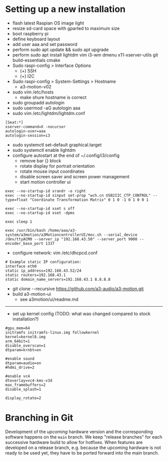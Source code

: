 # Setting up a new installation
- flash latest Raspian OS image light
- resize sd-card space with gparted to maximum size
- boot raspberry pi
- define keyboard layout
- add user aaa and set password
- perform sudo apt update && sudo apt upgrade
- perform sudo apt install lightdm vim i3-wm dmenu x11-xserver-utils git build-essentials cmake 
- Sudo raspi-config > Interface Options
  - (+) SSH
  - (+) I2C
- Sudo raspi-config > System-Settings > Hostname
  - a3-motion-v02
- sudo vim /etc/hosts
  - make shure hostname is correct
- sudo groupadd autologin
- sudo usermod -aG autologin aaa
- sudo vim /etc/lightdm/lightdm.conf
```
[Seat:*]
xserver-command=X -nocursor
autologin-user=aaa
autologin-session=i3
```
- sudo systemctl set-default graphical.target
- sudo systemctl enable lightdm
- configure autostart at the end of ~/.config/i3/config
  - remove bar {} block
  - rotate display for portrait orientation
  - rotate mouse input coordinates
  - disable screen saver and screen power management
  - start motion controller ui
```
exec --no-startup-id xrandr -o right
exec --no-startup-id xinput set-prop "wch.cn USB2IIC_CTP_CONTROL" --type=float "Coordinate Transformation Matrix" 0 1 0 -1 0 1 0 0 1

exec --no-startup-id xset s off
exec --no-startup-id xset -dpms

exec sleep 1

exec /usr/bin/bash /home/aaa/a3-system/a3motion/a3MotioncontrollerUI/moc.sh --serial_device /dev/ttyACM0 --server_ip "192.168.43.50" --server_port 9000 --encoder_base_port 1337
```
- configure network: vim /etc/dhcpcd.conf
```
# Example static IP configuration:
interface eth0
static ip_address=192.168.43.52/24
static routers=192.168.43.1
static domain_name_servers=192.168.43.1 8.8.8.8
```
- git clone --recursive https://github.com/a3-audio/a3-motion.git
- build a3-motion-ui
  - see a3motion/ui/readme.md

----------------------------------
- set up kernel config (TODO: what was changed compared to stock installation?)
```
#gpu_mem=64
initramfs initramfs-linux.img followkernel
kernel=kernel8.img
arm_64bit=1
disable_overscan=1
dtparam=krnbt=on

#enable sound
dtparam=audio=on
#hdmi_drive=2

#enable vc4
dtoverlay=vc4-kms-v3d
max_framebuffers=2
disable_splash=1

display_rotate=2
```

# Branching in Git

Development of the *upcoming* hardware version and the corresponding software happens on the `main` branch. We keep "release branches" for each successive hardware build to allow for hotfixes. When features are developed on a release branch, e.g. because the upcoming hardware is not ready to be used yet, they have to be ported forward into the main branch.
